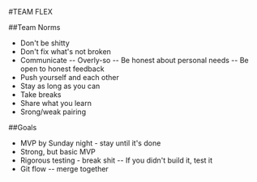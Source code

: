 #TEAM FLEX

##Team Norms

- Don't be shitty
- Don't fix what's not broken
- Communicate
  -- Overly-so
  -- Be honest about personal needs
  -- Be open to honest feedback
- Push yourself and each other
- Stay as long as you can
- Take breaks
- Share what you learn
- Srong/weak pairing

##Goals

- MVP by Sunday night - stay until it's done
- Strong, but basic MVP
- Rigorous testing - break shit
  -- If you didn't build it, test it
- Git flow
  -- merge together
